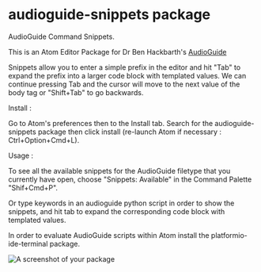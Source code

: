 # audioguide-snippets package

AudioGuide Command Snippets.

This is an Atom Editor Package for Dr Ben Hackbarth's [AudioGuide](https://forum.ircam.fr/projects/detail/audioguide/)

Snippets allow you to enter a simple prefix in the editor and hit "Tab" to expand the prefix into a larger code block with templated values. We can continue pressing Tab and the cursor will move to the next value of the body tag or "Shift+Tab" to go backwards.

Install :

Go to Atom's preferences then to the Install tab.
Search for the audioguide-snippets package then click install (re-launch Atom if necessary : Ctrl+Option+Cmd+L).

Usage :

To see all the available snippets for the AudioGuide filetype that you currently have open, choose "Snippets: Available" in the Command Palette "Shif+Cmd+P".

Or type keywords in an audioguide python script in order to show the snippets,
and hit tab to expand the corresponding code block with templated values.   


In order to evaluate AudioGuide scripts within Atom install the platformio-ide-terminal package.



![A screenshot of your package](https://github.com/nadirB/audioguide-snippets/blob/master/audioguide-snippets-screen.gif)
